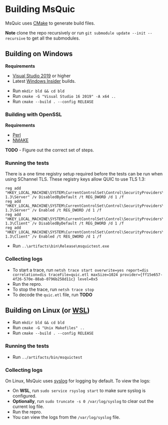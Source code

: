 # Building MsQuic

MsQuic uses [CMake](https://cmake.org/) to generate build files.

**Note** clone the repo recursively or run `git submodule update --init --recursive`
to get all the submodules.

## Building on Windows

**Requirements**
  * [Visual Studio 2019](https://www.visualstudio.com/vs/) or higher
  * Latest [Windows Insider](https://insider.windows.com/en-us/) builds.

- Run `mkdir bld && cd bld`
- Run `cmake -G "Visual Studio 16 2019" -A x64 ..`
- Run `cmake --build . --config RELEASE`

### Building with OpenSSL

**Requirements**
  * [Perl](https://www.perl.org/)
  * [NMAKE](https://docs.microsoft.com/en-us/cpp/build/reference/nmake-reference?view=vs-2019)

**TODO** - Figure out the correct set of steps.

### Running the tests

There is a one time registry setup required before the tests can be run when using
SChannel TLS. These registry keys allow QUIC to use TLS 1.3:
```
reg add "HKEY_LOCAL_MACHINE\SYSTEM\CurrentControlSet\Control\SecurityProviders\SCHANNEL\Protocols\TLS 1.3\Server" /v DisabledByDefault /t REG_DWORD /d 1 /f
reg add "HKEY_LOCAL_MACHINE\SYSTEM\CurrentControlSet\Control\SecurityProviders\SCHANNEL\Protocols\TLS 1.3\Server" /v Enabled /t REG_DWORD /d 1 /f
reg add "HKEY_LOCAL_MACHINE\SYSTEM\CurrentControlSet\Control\SecurityProviders\SCHANNEL\Protocols\TLS 1.3\Client" /v DisabledByDefault /t REG_DWORD /d 1 /f
reg add "HKEY_LOCAL_MACHINE\SYSTEM\CurrentControlSet\Control\SecurityProviders\SCHANNEL\Protocols\TLS 1.3\Client" /v Enabled /t REG_DWORD /d 1 /f
```

- Run `..\artifacts\bin\Release\msquictest.exe`

### Collecting logs

- To start a trace, run `netsh trace start overwrite=yes report=dis correlation=dis traceFile=quic.etl maxSize=1024 provider={ff15e657-4f26-570e-88ab-0796b258d11c} level=0x5`
- Run the repro.
- To stop the trace, run `netsh trace stop`
- To decode the `quic.etl` file, run **TODO**

## Building on Linux (or [WSL](https://docs.microsoft.com/en-us/windows/wsl/wsl2-install))
- Run `mkdir bld && cd bld`
- Run `cmake -G "Unix Makefiles" ..`
- Run `cmake --build . --config RELEASE`

### Running the tests

- Run `../artifacts/bin/msquictest`

### Collecting logs

On Linux, MsQuic uses [syslog](http://man7.org/linux/man-pages/man3/syslog.3.html) for logging by default. To view the logs:

- On **WSL**, run `sudo service rsyslog start` to make sure syslog is configured.
- **Optionally**, run `sudo truncate -s 0 /var/log/syslog` to clear out the current log file.
- Run the repro.
- You can view the logs from the `/var/log/syslog` file.
